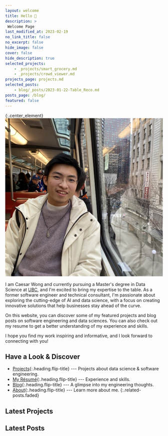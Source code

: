 ```yaml
---
layout: welcome
title: Hello 👋
description: >
 Welcome Page
last_modified_at: 2023-02-19
no_link_title: false 
no_excerpt: false 
hide_image: false
cover: false
hide_description: true
selected_projects: 
    - _projects/smart_grocery.md
    - _projects/crowd_viewer.md
projects_page: projects.md
selected_posts:
    - blog/_posts/2023-01-22-Table_Reco.md
posts_page: /blog/
featured: false
---
```


{:.center_element}
![icon_1](assets/img/icon1.jpg)

I am Caesar Wong and currently  pursuing a Master's degree in Data Science at [UBC](https://www.ubc.ca/),
and I'm excited to bring my expertise to the table.
As a former software engineer and technical consultant, I'm passionate about exploring the cutting-edge of AI and data science, with a focus on creating innovative solutions that help businesses stay ahead of the curve.

On this website, you can discover some of my featured projects and blog posts on software engineering and data sciences. You can also check out my resume to get a better understanding of my experience and skills.

I hope you find my work inspiring and informative, and I look forward to connecting with you!

## Have a Look & Discover

* [Projects]{:.heading.flip-title} --- Projects about data science & software engineering.
* [My Résumé]{:.heading.flip-title} --- Experience and skills.
* [Blog]{:.heading.flip-title} --- A glimpse into my engineering thoughts.
* [About]{:.heading.flip-title} --- Learn more about me.
{:.related-posts.faded}

[projects]: projects/
[My Résumé]: resume/
[blog]: blog/
[About]: about/

## Latest Projects

<!--projects-->

## Latest Posts

<!--posts-->